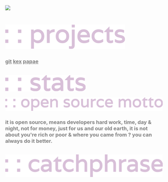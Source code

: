 <h1 style="color:#D8BFD8;"><img src="https://readme-typing-svg.herokuapp.com?font=Varela+Round&size=40&width=100&height=100&color=808080&lines=hello+!;i'm+rsadhukhan"><h1>
<img src="./svg/projects.svg" alt="">
<br>
<h3><a href="https://github.com/SudipC3/git" style="color: #808080;">git</a>  <a href="https://github.com/sadhukhanr/kex" style="color: #808080;">kex</a>  <a href="https://github.com/sadhukhanr/papae" style="color: #808080;">papae</a></h3>
<br>
<img src="./svg/stats.svg" alt="">
<br>
<img src="https://github-readme-streak-stats.herokuapp.com?user=sadhukhanr&theme=nightowl&hide_border=true" alt="">
<img src="https://github-readme-stats.vercel.app/api?username=sadhukhanr&show_icons=true&theme=tokyonight&hide_border=true" alt="">
<img src="https://activity-graph.herokuapp.com/graph?username=sadhukhanr&theme=rogue&hide_border=true" alt="">
<br>
<img src="./svg/opensourcemotto.svg" alt="">
<h3 style="color:#808080;">it is open source, means developers hard work, time, day & night, not for money, just for us and our old earth, it
    is not about you're rich or poor & where you came from ? you can always do it better.</h3>
<br>
<img src="./svg/catchphrase.svg" alt="">
<img src="https://readme-typing-svg.herokuapp.com?font=Varela+Round&size=30&color=808080&lines=prodigal+son" alt="">






